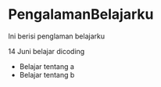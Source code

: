 # PengalamanBelajarku
Ini berisi penglaman belajarku

14 Juni belajar dicoding
 * Belajar tentang a
 * Belajar tentang b




